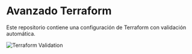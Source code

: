 # Avanzado Terraform

Este repositorio contiene una configuración de Terraform con validación automática.

![Terraform Validation](https://github.com/MarioHdezFdez/avanzado_terraform/actions/workflows/terraform-validate.yml/badge.svg)
